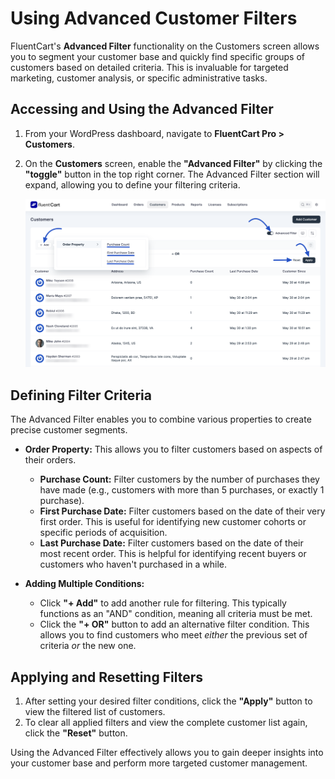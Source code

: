  # Using Advanced Customer Filters

FluentCart's **Advanced Filter** functionality on the Customers screen allows you to segment your customer base and quickly find specific groups of customers based on detailed criteria. This is invaluable for targeted marketing, customer analysis, or specific administrative tasks.

## Accessing and Using the Advanced Filter

1.  From your WordPress dashboard, navigate to **FluentCart Pro > Customers**.
2.  On the **Customers** screen, enable the **"Advanced Filter"** by clicking the **"toggle"** button in the top right corner. The Advanced Filter section will expand, allowing you to define your filtering criteria.

    ![Screenshot of Advanced Filter Button](/guide/public/images/store-management/customer-advanced-filter-button.png) 

## Defining Filter Criteria

The Advanced Filter enables you to combine various properties to create precise customer segments.

* **Order Property:** This allows you to filter customers based on aspects of their orders.
    * **Purchase Count:** Filter customers by the number of purchases they have made (e.g., customers with more than 5 purchases, or exactly 1 purchase).
    * **First Purchase Date:** Filter customers based on the date of their very first order. This is useful for identifying new customer cohorts or specific periods of acquisition.
    * **Last Purchase Date:** Filter customers based on the date of their most recent order. This is helpful for identifying recent buyers or customers who haven't purchased in a while.

* **Adding Multiple Conditions:**
    * Click **"+ Add"** to add another rule for filtering. This typically functions as an "AND" condition, meaning all criteria must be met.
    * Click the **"+ OR"** button to add an alternative filter condition. This allows you to find customers who meet *either* the previous set of criteria *or* the new one.

## Applying and Resetting Filters

1.  After setting your desired filter conditions, click the **"Apply"** button to view the filtered list of customers.
2.  To clear all applied filters and view the complete customer list again, click the **"Reset"** button.

Using the Advanced Filter effectively allows you to gain deeper insights into your customer base and perform more targeted customer management.

